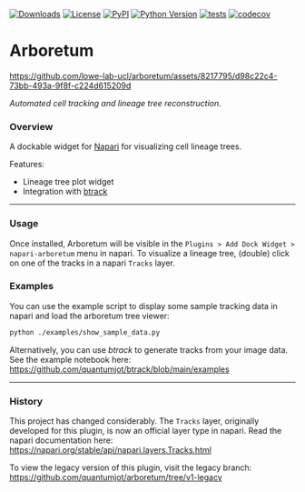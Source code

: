 [![Downloads](https://pepy.tech/badge/napari-arboretum)](https://pepy.tech/project/napari-arboretum)
[![License](https://img.shields.io/pypi/l/napari-arboretum.svg?color=green)](https://github.com/lowe-lab-ucl/arboretum/blob/main/LICENSE.md)
[![PyPI](https://img.shields.io/pypi/v/napari-arboretum.svg?color=green)](https://pypi.org/project/napari-arboretum)
[![Python Version](https://img.shields.io/pypi/pyversions/napari-arboretum.svg?color=green)](https://python.org)
[![tests](https://github.com/lowe-lab-ucl/arboretum/workflows/tests/badge.svg)](https://github.com/lowe-lab-ucl/arboretum/actions)
[![codecov](https://codecov.io/gh/lowe-lab-ucl/arboretum/branch/main/graph/badge.svg?token=2M2HhM60op)](https://app.codecov.io/gh/lowe-lab-ucl/arboretum/tree/main)

# Arboretum



https://github.com/lowe-lab-ucl/arboretum/assets/8217795/d98c22c4-73bb-493a-9f8f-c224d615209d


_Automated cell tracking and lineage tree reconstruction_.

### Overview

A dockable widget for [Napari](https://github.com/napari/napari) for visualizing cell lineage trees.

Features:

- Lineage tree plot widget
- Integration with [btrack](https://github.com/quantumjot/btrack)

---

### Usage

Once installed, Arboretum will be visible in the `Plugins > Add Dock Widget > napari-arboretum` menu in napari. To visualize a lineage tree, (double) click on one of the tracks in a napari `Tracks` layer.

### Examples

You can use the example script to display some sample tracking data in napari and load the arboretum tree viewer:

```sh
python ./examples/show_sample_data.py
```

Alternatively, you can use _btrack_ to generate tracks from your image data. See the example notebook here:
https://github.com/quantumjot/btrack/blob/main/examples

---

### History

This project has changed considerably. The `Tracks` layer, originally developed for this plugin, is now an official layer type in napari. Read the napari documentation here:
https://napari.org/stable/api/napari.layers.Tracks.html

To view the legacy version of this plugin, visit the legacy branch:
https://github.com/quantumjot/arboretum/tree/v1-legacy
